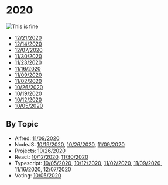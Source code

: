 # 2020

![This is fine](https://robballou.com/thisisfine.webp)

* [12/21/2020](1221.md)
* [12/14/2020](1214.md)
* [12/07/2020](1207.md)
* [11/30/2020](1130.md)
* [11/23/2020](1123.md)
* [11/16/2020](1116.md)
* [11/09/2020](1109.md)
* [11/02/2020](1102.md)
* [10/26/2020](1026.md)
* [10/19/2020](1019.md)
* [10/12/2020](1012.md)
* [10/05/2020](1005.md)

## By Topic

- Alfred: [11/09/2020](1109.md)
- NodeJS: [10/19/2020](1019.md), [10/26/2020](1026.md), [11/09/2020](1109.md)
- Projects: [10/26/2020](1026.md)
- React: [10/12/2020](1012.md), [11/30/2020](1130.md)
- Typescript: [10/05/2020](1005.md), [10/12/2020](1012.md), [11/02/2020](1102.md), [11/09/2020](1109.md), [11/16/2020](1116.md), [12/07/2020](1207.md)
- Voting: [10/05/2020](1005.md)
